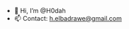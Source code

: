 - 👋 Hi, I’m @H0dah
- 📫 Contact: h.elbadrawe@gmail.com

<!---
H0dah/H0dah is a ✨ special ✨ repository because its `README.md` (this file) appears on your GitHub profile.
You can click the Preview link to take a look at your changes.
--->
